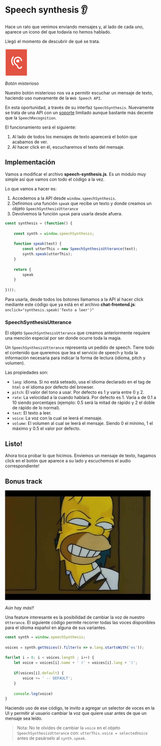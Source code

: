 # Speech synthesis 👂

Hace un rato que venimos enviando mensajes y, al lado de cada uno, aparece un ícono del que todavía no hemos hablado.

Llegó el momento de descubrir de qué se trata.

![Botón misterioso](./images/speech-synthesis.png "Botón misterioso")
    
_Botón misterioso_

Nuestro botón misterioso nos va a permitir escuchar un mensaje de texto, haciendo uso nuevamente de la `Web Speech API`.

En esta oportunidad, a través de su interfaz `SpeechSynthesis`. Nuevamente se trata de una API con un [soporte](https://caniuse.com/#feat=speech-synthesis) limitado aunque bastante más decente que la `SpeechRecognition`.

El funcionamiento será el siguiente:

1. Al lado de todos los mensajes de texto aparecerá el botón que acabamos de ver.
1. Al hacer click en él, escucharemos el texto del mensaje.


## Implementación

Vamos a modificar el archivo **speech-synthesis.js**. Es un módulo muy simple así que vamos con todo el código a la vez.

Lo que vamos a hacer es:

1. Accedemos a la API desde `window.speechSynthesis`.
1. Definimos una función `speak` que recibe un texto y donde creamos un objeto `SpeechSynthesisUtterance`
1. Devolvemos la función `speak` para usarla desde afuera.

```js
const synthesis = (function() {

    const synth = window.speechSynthesis;
    
    function speak(text) {
        const utterThis = new SpeechSynthesisUtterance(text);
        synth.speak(utterThis);
    }

    return {
        speak
    }

})();
```

Para usarla, desde todos los botones llamamos a la API al hacer click mediante este código que ya está en el archivo **chat-frontend.js**: `onclick="synthesis.speak('Texto a leer')"`

### SpeechSynthesisUtterance

El objeto `SpeechSynthesisUtterance` que creamos anteriormente requiere una mención especial por ser donde ocurre toda la magia.

Un `SpeechSynthesisUtterance` representa un pedido de speech. Tiene todo el contenido que queremos que lea el servicio de speech y toda la información necesaria para indicar la forma de lectura (idioma, pitch y volumen).

Las propiedades son:
- `lang`: idioma. Si no está seteado, usa el idioma declarado en el tag de `html` o el idioma por defecto del browser.
- `pitch`: El valor del tono a usar. Por defecto es 1 y varía entre 0 y 2.
- `rate`: La velocidad a la cuando hablará. Por defecto es 1. Varía a de 0.1 a 10 siendo porcentajes (ejemplo: 0.5 será la mitad de rápido y 2 el doble de rápido de lo normal).
- `text`: El texto a leer.
- `voice`: La voz con la cual se leerá el mensaje.
- `volume`: El volumen al cual se leerá el mensaje. Siendo 0 el mínimo, 1 el máximo y 0.5 el valor por defecto.

## Listo!
Ahora toca probar lo que hicimos. Enviemos un mensaje de texto, hagamos click en el botón que aparece a su lado y escuchemos el audio correspondiente!

## Bonus track

![Aún hay más!!](./images/aunhaymas.jpg "Aún hay más!!")
    
_Aún hay más!!_

Una feature interesante es la posibilidad de cambiar la voz de nuestro `Utterance`. El siguiente código permite recorrer todas las voces disponibles para el idioma español en alguna de sus variantes.

```js
const synth = window.speechSynthesis;

voices = synth.getVoices().filter(v => v.lang.startsWith('es'));

for(let i = 0; i < voices.length ; i++) {
    let voice = voices[i].name + ' (' + voices[i].lang + ')';

    if(voices[i].default) {
        voice += ' -- DEFAULT';
    }

    console.log(voice)
}
```

Haciendo uso de ese código, te invito a agregar un selector de voces en la UI y permitir al usuario cambiar la voz que quiere usar antes de que un mensaje sea leído.

> Nota: No te olvides de cambiar la `voice` en el objeto `SpeechSynthesisUtterance` con: `utterThis.voice = selectedVoice` antes de pasárselo al `synth.speak`.


